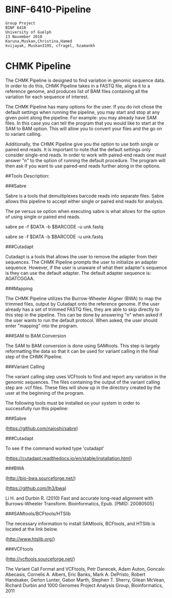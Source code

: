 # BINF-6410-Pipeline
```
Group Project
BINF 6410
University of Guelph
13 November 2018
Karuna,Muskan,Christina,Hamed
kvijayak, Muskan3195, cfragel, hzamankh
```


# CHMK Pipeline


The CHMK Pipeline is designed to find variation in genomic sequence data. In order to do this, CHMK Pipeline takes in a FASTQ file, aligns it to a reference genome, and produces list of BAM files containing all the variation for each sequence of interest. 

The CHMK Pipeline has many options for the user. If you do not chose the default settings when running the pipeline, you may start and stop at any given point along the pipeline. For example: you may already have SAM files. In this case you can tell the program that you would like to start at the SAM to BAM option. This will allow you to convert your files and the go on to variant calling. 

Additionally, the CHMK Pipeline give you the option to use both single or paired end reads. It is important to note that the default settings only consider single-end reads. In order to work with paired-end reads one must answer "n" to the option of running the default procedure. The program will then ask if you want to use paired-end reads further along in the options.



##Tools Description:

###Sabre


Sabre is a tools that demultiplexes barcode reads into separate files. Sabre allows this pipeline to accept either single or paired end reads for analysis. 

The pe versus se option when executing sabre is what allows for the option of using single or paired end reads.

sabre pe -f $DATA -b $BARCODE -u unk.fastq

sabre se -f $DATA -b $BARCODE -u unk.fastq

###Cutadapt


Cutadapt is a tools that allows the user to remove the adapter from their sequences. The CHMK Pipeline prompts the user to initialize an adapter sequence. However, if the user is unaware of what their adapter's sequence is they can use the default adapter. The default adapter sequence is:  AGATCGGAA.

###Mapping


The CHMK Pipeline utilizes the Burrow-Wheeler Aligner (BWA) to map the trimmed files, output by Cutadapt onto the reference genome. If the user already has a set of trimmed FASTQ files, they are able to skip directly to this step in the pipeline. This can be done by answering "n" when asked if the user wants to run the default protocol. When asked, the user should enter "mapping" into the program.

###SAM to BAM Conversion


The SAM to BAM conversion is done using SAMtools. This step is largely reformatting the data so that it can be used for variant calling in the final step of the CHMK Pipeline.

###Variant Calling


The variant calling step uses VCFtools to find and report any variation in the genomic sequences. The files containing the output of the variant calling step are .vcf files. These files will show up in the directory created by the user at the beginning of the program.




The following tools must be installed on your system in order to successfully run this pipeline:

###Sabre

(https://github.com/najoshi/sabre)



###Cutadapt

To see if the command worked type 'cutadapt'

(https://cutadapt.readthedocs.io/en/stable/installation.html)



###BWA

(http://bio-bwa.sourceforge.net/)

(https://github.com/lh3/bwa)

Li H. and Durbin R. (2010) Fast and accurate long-read alignment with Burrows-Wheeler Transform. Bioinformatics, Epub. [PMID: 20080505]



###SAMtools/BCFtools/HTSlib

The necessary information to install SAMtools, BCFtools, and HTSlib is located at the link below.

(http://www.htslib.org/)



###VCFtools

(http://vcftools.sourceforge.net/)

The Variant Call Format and VCFtools, Petr Danecek, Adam Auton, Goncalo Abecasis, Cornelis A. Albers, Eric Banks, Mark A. DePristo, Robert Handsaker, Gerton Lunter, Gabor Marth, Stephen T. Sherry, Gilean McVean, Richard Durbin and 1000 Genomes Project Analysis Group, Bioinformatics, 2011
